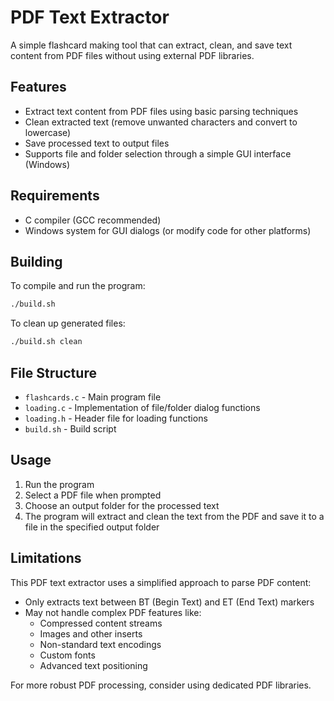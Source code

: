 # PDF Text Extractor

A simple flashcard making tool that can extract, clean, and save text content from PDF files without using external PDF libraries.

## Features

- Extract text content from PDF files using basic parsing techniques
- Clean extracted text (remove unwanted characters and convert to lowercase)
- Save processed text to output files
- Supports file and folder selection through a simple GUI interface (Windows)

## Requirements

- C compiler (GCC recommended)
- Windows system for GUI dialogs (or modify code for other platforms)

## Building

To compile and run the program:

```bash
./build.sh
```

To clean up generated files:

```bash
./build.sh clean
```

## File Structure

- `flashcards.c` - Main program file
- `loading.c` - Implementation of file/folder dialog functions
- `loading.h` - Header file for loading functions
- `build.sh` - Build script

## Usage

1. Run the program
2. Select a PDF file when prompted
3. Choose an output folder for the processed text
4. The program will extract and clean the text from the PDF and save it to a file in the specified output folder

## Limitations

This PDF text extractor uses a simplified approach to parse PDF content:
- Only extracts text between BT (Begin Text) and ET (End Text) markers
- May not handle complex PDF features like:
  - Compressed content streams
  - Images and other inserts
  - Non-standard text encodings
  - Custom fonts
  - Advanced text positioning

For more robust PDF processing, consider using dedicated PDF libraries.